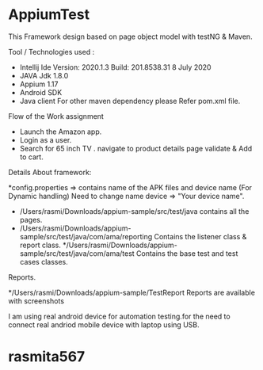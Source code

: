 # AppiumTest

This Framework design based on page object model with testNG & Maven.

Tool / Technologies used :

* Intellij Ide Version: 2020.1.3
  Build: 201.8538.31
  8 July 2020
* JAVA Jdk 1.8.0 
* Appium 1.17
* Android SDK 
* Java client 
For other maven dependency please Refer pom.xml file.

Flow of the Work assignment

* Launch the Amazon app.
* Login as a user.
* Search for 65 inch TV . navigate to product details page validate & Add to cart.


Details About framework:

*config.properties => contains name of the APK files and device name (For Dynamic handling)
Need to change name device => "Your device name".
* /Users/rasmi/Downloads/appium-sample/src/test/java
contains all the pages.
* /Users/rasmi/Downloads/appium-sample/src/test/java/com/ama/reporting
Contains the listener class & report class.
*/Users/rasmi/Downloads/appium-sample/src/test/java/com/ama/test 
Contains the base test and test cases classes.

Reports.

*/Users/rasmi/Downloads/appium-sample/TestReport Reports are available with screenshots


I am using real android device for automation testing.for the  need to connect real andriod mobile device with laptop using USB.

# rasmita567
